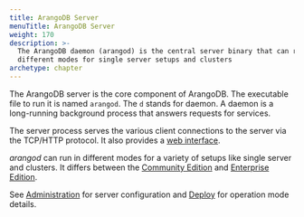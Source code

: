 ```yaml
---
title: ArangoDB Server
menuTitle: ArangoDB Server
weight: 170
description: >-
  The ArangoDB daemon (arangod) is the central server binary that can run in
  different modes for single server setups and clusters
archetype: chapter
---
```

The ArangoDB server is the core component of ArangoDB. The executable file to
run it is named `arangod`. The `d` stands for daemon. A daemon is a long-running
background process that answers requests for services.

The server process serves the various client connections to the server via the
TCP/HTTP protocol. It also provides a [web interface](../web-interface/_index.md).

_arangod_ can run in different modes for a variety of setups like single server
and clusters. It differs between the [Community Edition](../../about-arangodb/features/community-edition.md)
and [Enterprise Edition](../../about-arangodb/features/enterprise-edition.md).

See [Administration](../../operations/administration/_index.md) for server configuration
and [Deploy](../../deploy/_index.md) for operation mode details.
